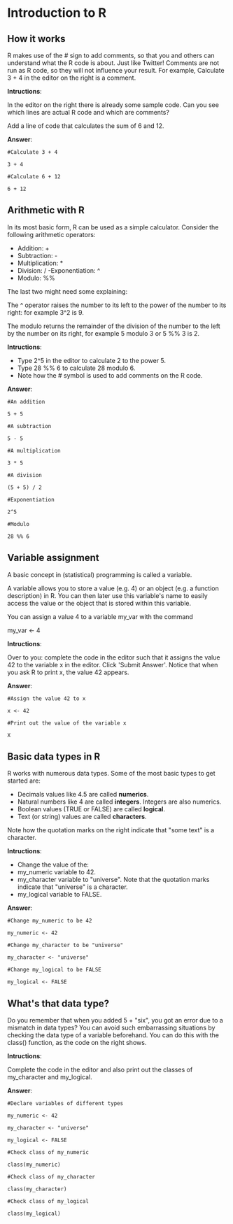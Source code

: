 # Introduction to R 

## How it works 

R makes use of the # sign to add comments, so that you and others can understand what the R code is about. Just like Twitter! Comments are not run as R code, so they will not influence your result. For example, Calculate 3 + 4 in the editor on the right is a comment. 
 
**Intructions**: 

In the editor on the right there is already some sample code. Can you see which lines are actual R code and which are comments? 

Add a line of code that calculates the sum of 6 and 12. 

**Answer**: 
```
#Calculate 3 + 4 

3 + 4 

#Calculate 6 + 12 

6 + 12 
```
## Arithmetic with R 

In its most basic form, R can be used as a simple calculator. Consider the following arithmetic operators: 

- Addition: + 
- Subtraction: - 
- Multiplication: * 
- Division: / 
-Exponentiation: ^ 
- Modulo: %% 

The last two might need some explaining: 

The ^ operator raises the number to its left to the power of the number to its right: for example 3^2 is 9. 

The modulo returns the remainder of the division of the number to the left by the number on its right, for example 5 modulo 3 or 5 %% 3 is 2. 

**Intructions**: 

- Type 2^5 in the editor to calculate 2 to the power 5. 
- Type 28 %% 6 to calculate 28 modulo 6. 
- Note how the # symbol is used to add comments on the R code. 

**Answer**: 
```
#An addition 

5 + 5  

#A subtraction 

5 - 5  

#A multiplication 

3 * 5 

#A division 

(5 + 5) / 2  

#Exponentiation 

2^5 

#Modulo 

28 %% 6 
```
## Variable assignment 

A basic concept in (statistical) programming is called a variable. 

A variable allows you to store a value (e.g. 4) or an object (e.g. a function description) in R. You can then later use this variable's name to easily access the value or the object that is stored within this variable. 

You can assign a value 4 to a variable my_var with the command 

my_var <- 4 

**Intructions**: 

Over to you: complete the code in the editor such that it assigns the value 42 to the variable x in the editor. Click 'Submit Answer'. Notice that when you ask R to print x, the value 42 appears. 
 
**Answer**: 
```
#Assign the value 42 to x 

x <- 42  

#Print out the value of the variable x 

X 
```
## Basic data types in R 

R works with numerous data types. Some of the most basic types to get started are: 
- Decimals values like 4.5 are called **numerics**. 
- Natural numbers like 4 are called **integers**. Integers are also numerics. 
- Boolean values (TRUE or FALSE) are called **logical**. 
- Text (or string) values are called **characters**. 

Note how the quotation marks on the right indicate that "some text" is a character. 

**Intructions**: 

- Change the value of the: 
- my_numeric variable to 42. 
- my_character variable to "universe". Note that the quotation marks indicate that "universe" is a character. 
- my_logical variable to FALSE. 

**Answer**: 
```
#Change my_numeric to be 42 

my_numeric <- 42 

#Change my_character to be "universe" 

my_character <- "universe" 

#Change my_logical to be FALSE 

my_logical <- FALSE 
```
## What's that data type? 

Do you remember that when you added 5 + "six", you got an error due to a mismatch in data types? You can avoid such embarrassing situations by checking the data type of a variable beforehand. You can do this with the class() function, as the code on the right shows. 

**Intructions**: 

Complete the code in the editor and also print out the classes of my_character and my_logical. 

**Answer**: 
```
#Declare variables of different types 

my_numeric <- 42 

my_character <- "universe" 

my_logical <- FALSE  

#Check class of my_numeric 

class(my_numeric) 

#Check class of my_character 

class(my_character) 

#Check class of my_logical 

class(my_logical) 
```